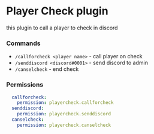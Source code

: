 # Player Check plugin

this plugin to call a player to check in discord

### Commands
 
* `/callforcheck <player name>` - call player on check
* `/senddiscord <discord#0001>` - send discord to admin
* `/canselcheck` - end check


### Permissions

```YAML
  callforcheck:
    permission: playercheck.callforcheck
  senddiscord:
    permission: playercheck.senddiscord
  canselcheck:
    permission: playercheck.canselcheck
```



